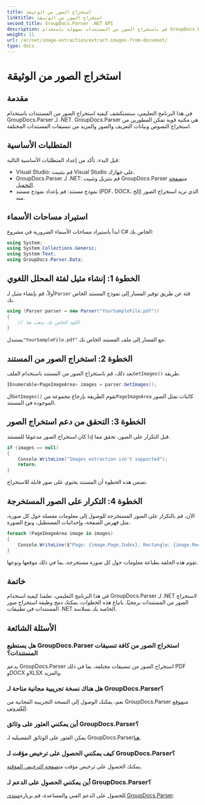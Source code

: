 ```yaml
---
title: استخراج الصور من الوثيقة
linktitle: استخراج الصور من الوثيقة
second_title: GroupDocs.Parser .NET API
description: قم باستخراج الصور من المستندات بسهولة باستخدام GroupDocs.Parser لـ .NET. قدرات معالجة المستندات لديك وتبسيط مهام استخراج الصور بكفاءة.
weight: 11
url: /ar/net/image-extraction/extract-images-from-document/
type: docs
---
```

# استخراج الصور من الوثيقة

## مقدمة
في هذا البرنامج التعليمي، سنستكشف كيفية استخراج الصور من المستندات باستخدام GroupDocs.Parser لـ .NET. GroupDocs.Parser هي مكتبة قوية تمكن المطورين من استخراج النصوص وبيانات التعريف والصور والمزيد من تنسيقات المستندات المختلفة.
## المتطلبات الأساسية
قبل البدء، تأكد من إعداد المتطلبات الأساسية التالية:
- Visual Studio: قم بتثبيت Visual Studio على جهازك.
-  GroupDocs.Parser لـ .NET: قم بتنزيل وتثبيت GroupDocs.Parser من[صفحة التحميل](https://releases.groupdocs.com/parser/net/).
- نموذج مستند: قم بإعداد نموذج مستند (PDF، DOCX، إلخ) الذي تريد استخراج الصور منه.

## استيراد مساحات الأسماء
ابدأ باستيراد مساحات الأسماء الضرورية في مشروع C# الخاص بك:
```csharp
using System;
using System.Collections.Generic;
using System.Text;
using GroupDocs.Parser.Data;
```
## الخطوة 1: إنشاء مثيل لفئة المحلل اللغوي
 أولاً، قم بإنشاء مثيل لـ`Parser` فئة عن طريق توفير المسار إلى نموذج المستند الخاص بك.
```csharp
using (Parser parser = new Parser("YourSampleFile.pdf"))
{
    // الكود الخاص بك يذهب هنا
}
```
 يستبدل`"YourSampleFile.pdf"` مع المسار إلى ملف المستند الخاص بك.
## الخطوة 2: استخراج الصور من المستند
 بعد ذلك، قم باستخراج الصور من المستند باستخدام الملف`GetImages()` طريقة.
```csharp
IEnumerable<PageImageArea> images = parser.GetImages();
```
 ال`GetImages()` تقوم الطريقة بإرجاع مجموعة من`PageImageArea` كائنات تمثل الصور الموجودة في المستند.
## الخطوة 3: التحقق من دعم استخراج الصور
قبل التكرار على الصور، تحقق مما إذا كان استخراج الصور مدعومًا للمستند.
```csharp
if (images == null)
{
    Console.WriteLine("Images extraction isn't supported");
    return;
}
```
تضمن هذه الخطوة أن المستند يحتوي على صور قابلة للاستخراج.
## الخطوة 4: التكرار على الصور المستخرجة
الآن، قم بالتكرار على الصور المستخرجة للوصول إلى معلومات مفصلة حول كل صورة، مثل فهرس الصفحة، وإحداثيات المستطيل، ونوع الصورة.
```csharp
foreach (PageImageArea image in images)
{
    Console.WriteLine($"Page: {image.Page.Index}, Rectangle: {image.Rectangle}, Type: {image.FileType}");
}
```
تقوم هذه الحلقة بطباعة معلومات حول كل صورة مستخرجة، بما في ذلك موقعها ونوعها.

## خاتمة
في هذا البرنامج التعليمي، تعلمنا كيفية استخدام GroupDocs.Parser لـ .NET لاستخراج الصور من المستندات برمجيًا. باتباع هذه الخطوات، يمكنك دمج وظيفة استخراج صور المستندات في تطبيقات .NET الخاصة بك بسلاسة.

## الأسئلة الشائعة
### هل يستطيع GroupDocs.Parser استخراج الصور من كافة تنسيقات المستندات؟
يدعم GroupDocs.Parser استخراج الصور من تنسيقات مختلفة، بما في ذلك PDF وDOCX وXLSX والمزيد.
### هل هناك نسخة تجريبية مجانية متاحة لـ GroupDocs.Parser؟
 نعم، يمكنك الوصول إلى النسخة التجريبية المجانية من GroupDocs.Parser من[موقع إلكتروني](https://releases.groupdocs.com/).
### أين يمكنني العثور على وثائق GroupDocs.Parser؟
 يمكن العثور على الوثائق التفصيلية لـ GroupDocs.Parser[هنا](https://tutorials.groupdocs.com/parser/net/).
### كيف يمكنني الحصول على ترخيص مؤقت لـ GroupDocs.Parser؟
 يمكنك الحصول على ترخيص مؤقت من[صفحة الترخيص المؤقتة](https://purchase.groupdocs.com/temporary-license/).
### أين يمكنني الحصول على الدعم لـ GroupDocs.Parser؟
 للحصول على الدعم الفني والمساعدة، قم بزيارة[منتدى GroupDocs.Parser](https://forum.groupdocs.com/c/parser/17).